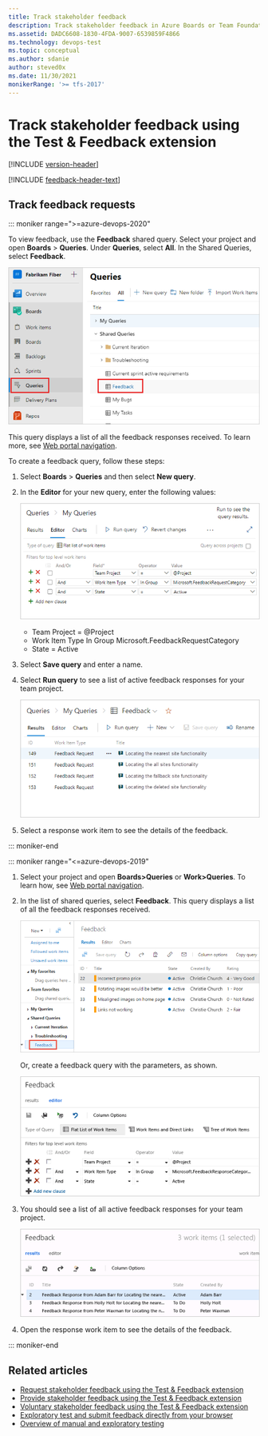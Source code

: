 ```yaml
---
title: Track stakeholder feedback
description: Track stakeholder feedback in Azure Boards or Team Foundation Server (TFS) using the Exploratory Testing browser extension when you want to test your applications.
ms.assetid: DADC6608-1830-4FDA-9007-6539859F4866
ms.technology: devops-test
ms.topic: conceptual
ms.author: sdanie
author: steved0x
ms.date: 11/30/2021
monikerRange: '>= tfs-2017'
---
```


# Track stakeholder feedback using the Test &amp; Feedback extension

[!INCLUDE [version-header](includes/version-header.md)] 

[!INCLUDE [feedback-header-text](includes/feedback-header-text.md)] 

<a name="track"></a>

## Track feedback requests
::: moniker range=">=azure-devops-2020"

To view feedback, use the **Feedback** shared query.
Select your project and open **Boards** > **Queries**.
Under **Queries**, select **All**.
In the Shared Queries, select **Feedback**.

![Screenshot shows Boards with Queries selected and the Feedback query selected.](media/track-stakeholder-feedback/open-feedback-query.png)

This query displays a list of all the feedback responses received.
To learn more, see [Web portal navigation](../project/navigation/index.md).

To create a feedback query, follow these steps:

1. Select **Boards** > **Queries** and then select **New query**.

1. In the **Editor** for your new query, enter the following values:

   ![Screenshot shows editor with values entered.](media/track-stakeholder-feedback/editor-feedback-values.png)

   - Team Project = @Project
   - Work Item Type In Group Microsoft.FeedbackRequestCategory
   - State = Active

1. Select **Save query** and enter a name.

1. Select **Run query** to see a list of active feedback responses for your team project.

   ![Screenshot shows Results view of Feedback request work items.](media/track-stakeholder-feedback/feedback-request-work-items.png)  

1. Select a response work item to see the details of the feedback.

::: moniker-end

::: moniker range="<=azure-devops-2019"
1. Select your project and open **Boards>Queries** or **Work>Queries**. To learn how, see [Web portal navigation](../project/navigation/index.md).

1. In the list of shared queries, select **Feedback**. 
   This query displays a list of all the feedback responses received.

   ![Viewing the feedback responses](media/track-stakeholder-feedback/track-stakeholder-feedback-31.png)

	Or, create a feedback query with the parameters, as shown.

	![Editor view for flat-list feedback query](../project/feedback/media/ALM_GF_FeedbackQueryEditor.png)  

1.	You should see a list of all active feedback responses for your team project. 

	![Results view of feedback responses](../project/feedback/media/ALM_GF_FeedbackQueryResults.png)  

1. Open the response work item to see the details of the feedback.

::: moniker-end

## Related articles

- [Request stakeholder feedback using the Test &amp; Feedback extension](request-stakeholder-feedback.md#request)
- [Provide stakeholder feedback using the Test &amp; Feedback extension](provide-stakeholder-feedback.md#provide)
- [Voluntary stakeholder feedback using the Test &amp; Feedback extension](voluntary-stakeholder-feedback.md#voluntary)
- [Exploratory test and submit feedback directly from your browser](perform-exploratory-tests.md)
- [Overview of manual and exploratory testing](index.yml)
